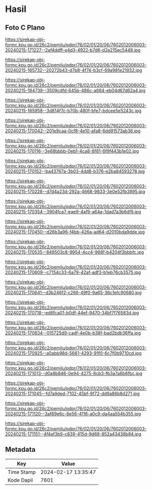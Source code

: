 # Hasil

## Foto C Plano

https://sirekap-obj-formc.kpu.go.id/26c2/pemilu/pdpr/76/02/01/20/06/7602012006003-20240215-171227--2af4ddff-e4d3-4922-b7d6-d2e215ec5448.jpg

https://sirekap-obj-formc.kpu.go.id/26c2/pemilu/pdpr/76/02/01/20/06/7602012006003-20240215-165732--20272b43-d7b8-4f74-b3cf-69a981e21932.jpg

https://sirekap-obj-formc.kpu.go.id/26c2/pemilu/pdpr/76/02/01/20/06/7602012006003-20240215-184739--3509cdfd-645b-486c-a664-eb04d67d62a4.jpg

https://sirekap-obj-formc.kpu.go.id/26c2/pemilu/pdpr/76/02/01/20/06/7602012006003-20240215-165958--3d814f7c-b70b-480f-bfe7-bdcee5e5243c.jpg

https://sirekap-obj-formc.kpu.go.id/26c2/pemilu/pdpr/76/02/01/20/06/7602012006003-20240215-170042--201e9caa-0cf8-4e10-afa8-6dd91573ab36.jpg

https://sirekap-obj-formc.kpu.go.id/26c2/pemilu/pdpr/76/02/01/20/06/7602012006003-20240215-170116--3e68bbbb-0eb1-4ca8-8f81-6f9f443b1e02.jpg

https://sirekap-obj-formc.kpu.go.id/26c2/pemilu/pdpr/76/02/01/20/06/7602012006003-20240215-170152--ba43767a-3b03-4dd8-b376-e2ba84593278.jpg

https://sirekap-obj-formc.kpu.go.id/26c2/pemilu/pdpr/76/02/01/20/06/7602012006003-20240215-170228--d7d4a23d-292a-4668-9833-3e0e52fb3895.jpg

https://sirekap-obj-formc.kpu.go.id/26c2/pemilu/pdpr/76/02/01/20/06/7602012006003-20240215-170354--3904fca7-eae9-4af9-a64a-1dad7a3b6df9.jpg

https://sirekap-obj-formc.kpu.go.id/26c2/pemilu/pdpr/76/02/01/20/06/7602012006003-20240215-170450--d26b3a96-f4bb-426a-ad64-d2010bda9dde.jpg

https://sirekap-obj-formc.kpu.go.id/26c2/pemilu/pdpr/76/02/01/20/06/7602012006003-20240215-170535--849503c8-9954-4cc4-968f-b4204f3bbbfc.jpg

https://sirekap-obj-formc.kpu.go.id/26c2/pemilu/pdpr/76/02/01/20/06/7602012006003-20240215-170609--c7154c33-6a79-42af-adf3-b1eb76cb3575.jpg

https://sirekap-obj-formc.kpu.go.id/26c2/pemilu/pdpr/76/02/01/20/06/7602012006003-20240215-170641--d3b246f2-c266-49f0-9a65-36c1efc90680.jpg

https://sirekap-obj-formc.kpu.go.id/26c2/pemilu/pdpr/76/02/01/20/06/7602012006003-20240215-170718--ed6fca01-b0df-44ef-9470-34bf7f76583d.jpg

https://sirekap-obj-formc.kpu.go.id/26c2/pemilu/pdpr/76/02/01/20/06/7602012006003-20240215-170834--015725d9-cadf-4e0b-b38f-bad2bdb36ffa.jpg

https://sirekap-obj-formc.kpu.go.id/26c2/pemilu/pdpr/76/02/01/20/06/7602012006003-20240215-170925--a0abb98d-5661-4293-91f0-6c7f0b9710cd.jpg

https://sirekap-obj-formc.kpu.go.id/26c2/pemilu/pdpr/76/02/01/20/06/7602012006003-20240215-171013--d0a8b846-0e94-4275-8cb3-fb3a7a6b6fbc.jpg

https://sirekap-obj-formc.kpu.go.id/26c2/pemilu/pdpr/76/02/01/20/06/7602012006003-20240215-171045--fd7a9ded-7102-45bf-9f72-dd9a86b8d271.jpg

https://sirekap-obj-formc.kpu.go.id/26c2/pemilu/pdpr/76/02/01/20/06/7602012006003-20240215-171120--3af89e6c-8e56-4116-a0c9-da4aa554b355.jpg

https://sirekap-obj-formc.kpu.go.id/26c2/pemilu/pdpr/76/02/01/20/06/7602012006003-20240215-171151--4f4af3b9-c839-415d-9d68-852a43438b84.jpg


## Metadata

| Key        | Value               |
| ---------- | ------------------- |
| Time Stamp | 2024-02-17 13:35:47 |
| Kode Dapil | 7601                |



